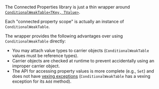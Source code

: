 The Connected Properties library is just a thin wrapper around [`ConditionalWeakTable<TKey, TValue>`](http://msdn.microsoft.com/en-us/library/dd287757.aspx).

Each "connected property scope" is actually an instance of `ConditionalWeakTable`.

The wrapper provides the following advantages over using `ConditionalWeakTable` directly:

* You may attach value types to carrier objects (`ConditionalWeakTable` values must be reference types).
* Carrier objects are checked at runtime to prevent accidentally using an improper carrier object.
* The API for accessing property values is more complete (e.g., `Set`) and does not have [vexing exceptions](https://blogs.msdn.microsoft.com/ericlippert/2008/09/10/vexing-exceptions/) (`ConditionalWeakTable` has a vexing exception for its `Add` method).
